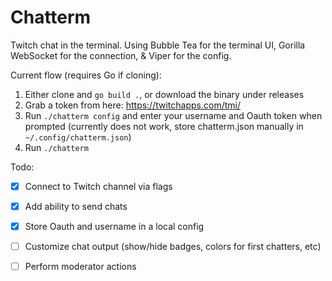 # Chatterm

Twitch chat in the terminal. Using Bubble Tea for the terminal UI, Gorilla WebSocket for the connection, & Viper for the config.

Current flow (requires Go if cloning):

1. Either clone and `go build .`, or download the binary under releases
2. Grab a token from here: https://twitchapps.com/tmi/
3. Run `./chatterm config` and enter your username and Oauth token when prompted (currently does not work, store chatterm.json manually in `~/.config/chatterm.json`)
4. Run `./chatterm`

Todo:

- [x] Connect to Twitch channel via flags
- [x] Add ability to send chats
- [x] Store Oauth and username in a local config
- [ ] Customize chat output (show/hide badges, colors for first chatters, etc)
- [ ] Perform moderator actions

